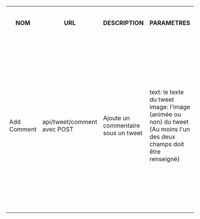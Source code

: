 <table>
    <tr>
        <th>NOM</th>
        <th>URL</th>
        <th>DESCRIPTION</th>
        <th>PARAMETRES</th>
        <th>FORMAT SORTIE</th>
        <th>EXEMPLE SORTIE</th>
        <th>ERREURS POSSIBLES</th>
        <th>AVANCEMENT</th>
        <th>CLASSES / FICHIERS .js</th>
        <th>INFOS SUPPLEMENTAIRES</th>
    </tr>
    <tr>        
        <td>Add Comment</td>
        <td>api/tweet/comment avec POST</td>
        <td>Ajoute un commentaire sous un tweet</td>
        <td>
            text: le texte du tweet
            image: l'image (animée ou non) du tweet
            (Au moins l'un des deux champs doit être renseigné)
        </td>
        <td>
            Succes: HTTP 200: Ok<br>
            {<br>
            status: 200,<br>
            message: "New comment added"<br>
            }<br><br>
            Erreur: <br>
            {<br>
                "status": ${HTTP number},<br>
                "message": ${corresponding message}<br>
            }<br>
        </td>
        <td>
            Succes: HTTP 200: Ok<br>
            {<br>
            status: 200,<br>
            message: "New comment added"<br>
            }<br><br>
            Erreur: HTTP 40O: Bad Request<br>
            {<br>
                "status": 400,<br>
                "message": "Fields are missing"<br>
            }<br>
        </td>
        <td>
            Données incomplètes -> 400,<br>
        </td>
        <td>TODO</td>
        <td>...</td>
        <td>None</td>
    </tr>
</table>